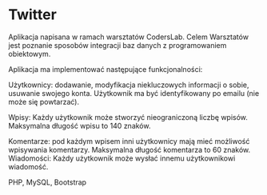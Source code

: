 # Twitter

Aplikacja napisana w ramach warsztatów CodersLab. Celem Warsztatów jest poznanie sposobów integracji baz danych z programowaniem obiektowym.

Aplikacja ma implementować następujące funkcjonalności:

Użytkownicy: dodawanie, modyfikacja niekluczowych informacji o sobie, usuwanie swojego konta. Użytkownik ma być identyfikowany 
po emailu (nie może się powtarzać).

Wpisy: Każdy użytkownik może stworzyć nieograniczoną liczbę wpisów. Maksymalna długość wpisu to 140 znaków.

Komentarze: pod każdym wpisem inni użytkownicy mają mieć możliwość wpisywania komentarzy. Maksymalna długość komentarza
to 60 znaków. Wiadomości: Każdy użytkownik może wysłać innemu użytkownikowi wiadomość.


PHP, MySQL, Bootstrap
